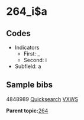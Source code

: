 # 264\_i$a

## Codes

-   Indicators
    -   First: \_
    -   Second: i
-   Subfield: a

## Sample bibs

4848989 [Quicksearch](https://search.library.yale.edu/catalog/4848989) [VXWS](http://prodorbis.library.yale.edu:7014/vxws/GetHoldingsService?bibId=4848989)

**Parent topic:**[264](../../tags/264/264.md)

